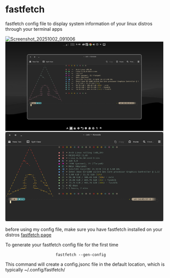 # fastfetch
  fastfetch config file to display system information of your linux distros through your terminal apps

<img width="495" height="279" alt="Screenshot_20251002_091006" src="https://github.com/user-attachments/assets/0d55a85c-d9bc-46fc-9c4a-5d816545ce6a" />


<img width="495" height="279" alt="preview2" src="https://github.com/ariefsultan/fastfetch/blob/main/preview/preview2.png" />

<img width="495" height="279" alt="preview3" src="https://github.com/ariefsultan/fastfetch/blob/main/preview/preview3.png" />

before using my config file, make sure you have fastfetch installed on your distros
 [fastfetch page](https://github.com/fastfetch-cli/fastfetch) 

To generate your fastfetch config file for the first time 

                          fastfetch --gen-config
                          
This command will create a config.jsonc file in the default location, which is typically ~/.config/fastfetch/
